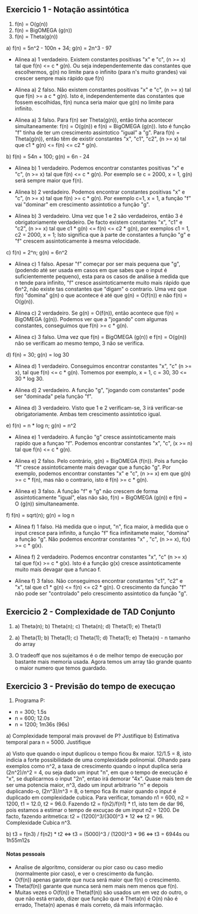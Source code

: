 ## Exercicio 1 - Notação assintótica
 
1. f(n) = O(g(n))
2. f(n) = BigOMEGA (g(n))
3. f(n) = Theta(g(n))

a) f(n) = 5n^2 - 100n + 34; g(n) = 2n^3 - 97

- Alinea a) 1 verdadeiro. Existem constantes positivas "x" e "c", (n >= x) tal que f(n) <= c * g(n). Ou seja independentemente das constantes que escolhermos, g(n) no limite para o infinito (para n's muito grandes) vai crescer sempre mais rápido que f(n)

- Alinea a) 2 falso. Não existem constantes positivas "x" e "c", (n >= x)  tal que f(n) >= a c * g(n). Isto é, independentemente das constantes que fossem escolhidas, f(n) nunca seria maior que g(n) no limite para infinito.

- Alinea a) 3 falso. Para f(n) ser Theta(g(n)), então tinha acontecer simultaneamente: f(n) = O(g(n)) e f(n) = BigOMEGA (g(n)). Isto é função "f" tinha de ter um crescimento assintotico "igual" a "g". Para f(n) = Theta(g(n)), então têm de existir constantes "x", "c1", "c2", (n >= x) tal que c1 * g(n) <= f(n) <= c2 * g(n).


b) f(n) = 54n + 100; g(n) = 6n - 24

- Alinea b) 1 verdadeiro. Podemos encontrar constantes positivas "x" e "c", (n >= x) tal que f(n) <= c * g(n). Por exemplo se c = 2000, x = 1, g(n) será sempre maior que f(n).

- Alinea b) 2 verdadeiro. Podemos encontrar constantes positivas "x" e "c", (n >= x) tal que f(n) >= c * g(n). Por exemplo c=1, x = 1, a função "f" vai "dominar" em crescimento assintotico a função "g".

- Alinea b) 3 verdadeiro. Uma vez que 1 e 2 são verdadeiros, então 3 é obrigatoriamente verdadeiro. De facto existem constantes "x", "c1" e "c2", (n >= x) tal que c1 * g(n) <= f(n) <= c2 * g(n), por exemplos c1 = 1, c2 = 2000, x = 1; Isto significa que à parte de constantes a função "g" e "f" crescem assintoticamente à mesma velocidade.


c) f(n) = 2^n; g(n) = 6n^2

- Alinea c) 1 falso. Apesar "f" começar por ser mais pequena que "g", (podendo até ser usada em casos em que sabes que o input é suficientemente pequeno), esta para os casos de análise à medida que n tende para infinito, "f" cresce assintoticamente muito mais rápido que 6n^2, não existe tas constantes que "digam" o contrario. Uma vez que f(n) "domina" g(n) o que acontece é até que g(n) = O(f(n)) e não f(n) = O(g(n)).

- Alinea c) 2 verdadeiro. Se g(n) = O(f(n)), então acontece que f(n) = BigOMEGA (g(n)). Podemos ver que a "jogando" com algumas constantes, conseguimos que f(n) >= c * g(n).

- Alinea c) 3 falso. Uma vez que f(n) = BigOMEGA (g(n)) e f(n) = O(g(n)) não se verificam ao mesmo tempo, 3 não se verifica.


d) f(n) = 30; g(n) = log 30

- Alinea d) 1 verdadeiro. Conseguimos encontrar constantes "x", "c" (n >= x), tal que f(n) <= c * g(n). Tomemos por exemplo, x = 1, c = 30, 30 <= 30 * log 30.

- Alinea d) 2 verdadeiro. A função "g", "jogando com constantes" pode ser "dominada" pela função "f".

- Alinea d) 3 verdadeiro. Visto que 1 e 2 verificam-se, 3 irá verificar-se obrigatoriamente. Ambas tem crescimento assintotico igual.


e) f(n) = n * log n; g(n) = n^2

- Alinea e) 1 verdadeiro. A função "g" cresce assintoticamente mais rapido que a funçao "f". Podemos encontrar constantes "x", "c", (x >= n) tal que
f(n) <= c * g(n).

- Alinea e) 2 falso. Pelo contrário, g(n) = BigOMEGA (f(n)). Pois a função "f" cresce assintoticamente mais devagar que a função "g". Por exemplo, podemos encontrar constantes "x" e "c", (n >= x) em que g(n) >= c * f(n), mas não o contrario, isto é f(n) >= c * g(n).

- Alinea e) 3 falso. A função "f" e "g" não crescem de forma assintoticamente "igual", elas não são, f(n) = BigOMEGA (g(n)) e  f(n) = O (g(n)) simultaneamente.


f) f(n) = sqrt(n); g(n) = log n

- Alinea f) 1 falso. Há medida que o input, "n", fica maior, à medida que o input cresce para infinito, a função "f" fica infinitamete maior, "domina" a função "g". Não podemos encontrar constantes "x" , "c", (n >= x), f(x) >= c * g(x).

- Alinea f) 2 verdadeiro. Podemos encontrar constantes "x", "c" (n >= x) tal que f(x) >= c * g(x). Isto é a função g(x) cresce assintoticamente muito mais devagar que a funcao f.

- Alinea f) 3 falso. Não conseguimos encontrar constantes "c1", "c2" e "x", tal que c1 * g(n) <= f(n) <= c2 * g(n). O crescimento da função "f" não pode ser "controlado" pelo crescimento assintotico da função "g". 


## Exercicio 2 - Complexidade de TAD Conjunto

1. a) Theta(n); b) Theta(n); c) Theta(n); d) Theta(1); e) Theta(1)
2. a) Theta(1); b) Theta(1); c) Theta(1); d) Theta(1); e) Theta(n) - n tamanho do array

2. O tradeoff que nos sujeitamos é o de melhor tempo de execução por bastante mais memoria usada. Agora temos um array tão grande quanto o maior numero que temos guardado.



## Exercicio 3 - Previsão do tempo de execuçao

1. Programa P:
- n = 300; 1.5s
- n = 600; 12.0s
- n = 1200; 1m36s (96s)

a) Complexidade temporal mais provavel de P? Justifique
b) Estimativa temporal para n = 5000. Justifique

a) Visto que quando o input duplicou o tempo ficou 8x maior. 12/1.5 = 8, isto indicia a forte possibilidade de uma complexidade polinomial. Olhando para exemplos como n^2, a taxa de crescimento quando o input duplica seria (2n^2)/n^2 = 4, ou seja dado um input "n", em que o tempo de execução é "x", se duplicarmos o input "2n", entao irá demorar "4x". 
Quase mais tem de ser uma potencia maior, n^3, dado um input arbitrario "n" e depois duplicando-o, (2n^3)/n^3 = 8, o tempo fica 8x maior quando o input é duplicado em complexidade cubica. Para verificar, tomando n1 = 600, n2 = 1200, t1 = 12.0, t2 = 96.0. Fazendo t2 = f(n2)/f(n1) * t1, isto tem de dar 96, pois estamos a estimar o tempo de excuçao de um input n2 = 1200. De facto, fazendo aritmetica: t2 = (1200)^3/(300)^3 * 12 <=> t2 = 96.
Complexidade Cubica n^3.

b) t3 = f(n3) / f(n2) * t2 <=> t3 = (5000)^3 / (1200)^3 * 96 <=> t3 = 6944s ou 1h55m12s





#### Notas pessoais
- Analise de algoritmo, considerar ou pior caso ou caso medio (normalmente pior caso), e ver o crescimento da função.
- O(f(n)) apenas garante que nuca será maior que f(n) o crescimento.
- Theta(f(n)) garante que nunca será nem mais nem menos que f(n).
- Muitas vezes o O(f(n)) e Theta(f(n)) são usados um em vez do outro, o que não está errado, dizer que função que é Theta(n) é O(n) não é errado, Theta(n) apenas é mais correto, dá mais informação.